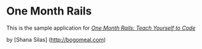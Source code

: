 # One Month Rails

This is the sample application for 
[*One Month Rails: Teach Yourself to Code*](http://onemonthrails.com)

by [Shana Silas] (http://bogomeal.com)